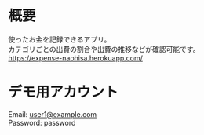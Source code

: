 # 概要
使ったお金を記録できるアプリ。  
カテゴリごとの出費の割合や出費の推移などが確認可能です。  
https://expense-naohisa.herokuapp.com/

# デモ用アカウント
Email: user1@example.com  
Password: password
